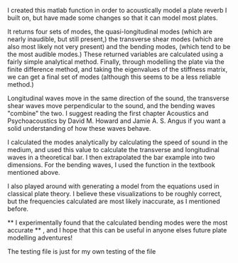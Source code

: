 I created this matlab function in order to acoustically model a plate reverb I built on, but have made some changes so that it can model most plates. 

It returns four sets of modes, the quasi-longitudinal modes (which are nearly inaudible, but still present,) the transverse shear modes (which are also most likely not very present) and the bending modes, (which tend to be the most audible modes.) These returned variables are calculated using a fairly simple analytical method. Finally, through modelling the plate via the finite difference method, and taking the eigenvalues of the stiffness matrix, we can get a final set of modes (although this seems to be a less reliable method.)

Longitudinal waves move in the same direction of the sound, the transverse shear waves move perpendicular to the sound, and the bending waves "combine" the two. I suggest reading the first chapter Acoustics and Psychoacoustics by David M. Howard and Jamie A. S. Angus if you want a solid understanding of how these waves behave.

I calculated the modes analytically by calculating the speed of sound in the medium, and used this value to calculate the transverse and longitudinal waves in a theoretical bar. I then extrapolated the bar example into two dimensions. For the bending waves, I used the function in the textbook mentioned above.

I also played around with generating a model from the equations used in classical plate theory. I believe these visualizations to be roughly correct, but the frequencies calculated are most likely inaccurate, as I mentioned before.

** I experimentally found that the calculated bending modes were the most accurate ** , and I hope that this can be useful in anyone elses future plate modelling adventures!

The testing file is just for my own testing of the file
